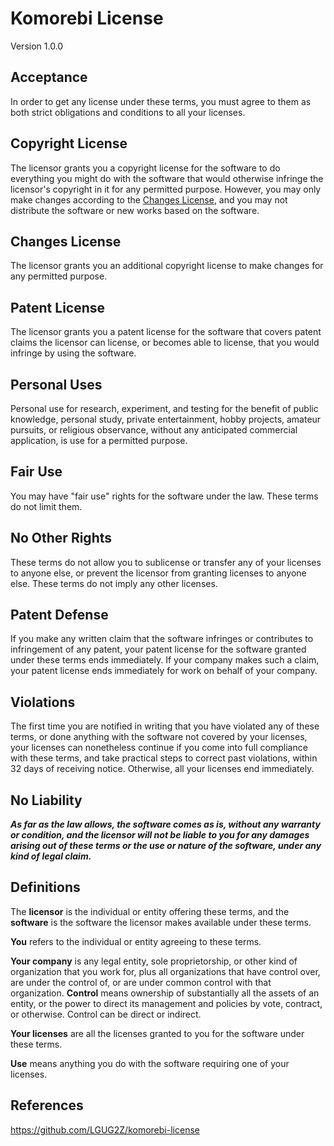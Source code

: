 # Komorebi License

Version 1.0.0

## Acceptance

In order to get any license under these terms, you must agree to them as both
strict obligations and conditions to all your licenses.

## Copyright License

The licensor grants you a copyright license for the software to do everything
you might do with the software that would otherwise infringe the licensor's
copyright in it for any permitted purpose. However, you may only make changes
according to the [Changes License](#changes-license), and you may not
distribute the software or new works based on the software.

## Changes License

The licensor grants you an additional copyright license to make changes for any
permitted purpose.

## Patent License

The licensor grants you a patent license for the software that covers patent
claims the licensor can license, or becomes able to license, that you would
infringe by using the software.

## Personal Uses

Personal use for research, experiment, and testing for the benefit of public
knowledge, personal study, private entertainment, hobby projects, amateur
pursuits, or religious observance, without any anticipated commercial
application, is use for a permitted purpose.

## Fair Use

You may have "fair use" rights for the software under the law. These terms do
not limit them.

## No Other Rights

These terms do not allow you to sublicense or transfer any of your licenses to
anyone else, or prevent the licensor from granting licenses to anyone else.
These terms do not imply any other licenses.

## Patent Defense

If you make any written claim that the software infringes or contributes to
infringement of any patent, your patent license for the software granted under
these terms ends immediately. If your company makes such a claim, your patent
license ends immediately for work on behalf of your company.

## Violations

The first time you are notified in writing that you have violated any of these
terms, or done anything with the software not covered by your licenses, your
licenses can nonetheless continue if you come into full compliance with these
terms, and take practical steps to correct past violations, within 32 days of
receiving notice.  Otherwise, all your licenses end immediately.

## No Liability

***As far as the law allows, the software comes as is, without any warranty or
condition, and the licensor will not be liable to you for any damages arising
out of these terms or the use or nature of the software, under any kind of
legal claim.***

## Definitions

The **licensor** is the individual or entity offering these terms, and the
**software** is the software the licensor makes available under these terms.

**You** refers to the individual or entity agreeing to these terms.

**Your company** is any legal entity, sole proprietorship, or other kind of
organization that you work for, plus all organizations that have control over,
are under the control of, or are under common control with that organization.
**Control** means ownership of substantially all the assets of an entity, or
the power to direct its management and policies by vote, contract, or
otherwise.  Control can be direct or indirect.

**Your licenses** are all the licenses granted to you for the software under
these terms.

**Use** means anything you do with the software requiring one of your licenses.

## References

https://github.com/LGUG2Z/komorebi-license
